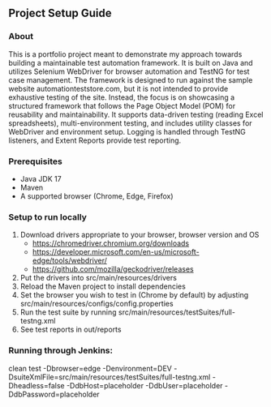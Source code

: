 ## Project Setup Guide

### About

This is a portfolio project meant to demonstrate my approach towards building a maintainable test automation framework. It is built on Java and utilizes Selenium WebDriver for browser automation and TestNG for test case management. The framework is designed to run against the sample website automationteststore.com, but it is not intended to provide exhaustive testing of the site. Instead, the focus is on showcasing a structured framework that follows the Page Object Model (POM) for reusability and maintainability. It supports data-driven testing (reading Excel spreadsheets), multi-environment testing, and includes utility classes for WebDriver and environment setup. Logging is handled through TestNG listeners, and Extent Reports provide test reporting.

### Prerequisites

- Java JDK 17
- Maven
- A supported browser (Chrome, Edge, Firefox)

### Setup to run locally

1. Download drivers appropriate to your browser, browser version and OS
   - https://chromedriver.chromium.org/downloads
   - https://developer.microsoft.com/en-us/microsoft-edge/tools/webdriver/
   - https://github.com/mozilla/geckodriver/releases
2. Put the drivers into src/main/resources/drivers
3. Reload the Maven project to install dependencies
4. Set the browser you wish to test in (Chrome by default) by adjusting src/main/resources/configs/config.properties
5. Run the test suite by running src/main/resources/testSuites/full-testng.xml
8. See test reports in out/reports

### Running through Jenkins:

clean test -Dbrowser=edge -Denvironment=DEV -DsuiteXmlFile=src/main/resources/testSuites/full-testng.xml -Dheadless=false -DdbHost=placeholder -DdbUser=placeholder -DdbPassword=placeholder

